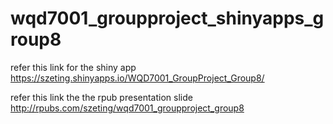 # wqd7001_groupproject_shinyapps_group8

refer this link for the shiny app
https://szeting.shinyapps.io/WQD7001_GroupProject_Group8/

refer this link the the rpub presentation slide
http://rpubs.com/szeting/wqd7001_groupproject_group8
